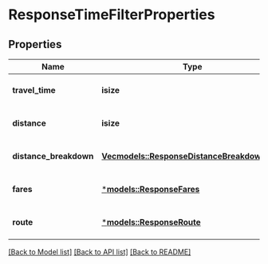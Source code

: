 # ResponseTimeFilterProperties

## Properties
Name | Type | Description | Notes
------------ | ------------- | ------------- | -------------
**travel_time** | **isize** |  | [optional] [default to None]
**distance** | **isize** |  | [optional] [default to None]
**distance_breakdown** | [**Vec<models::ResponseDistanceBreakdownItem>**](ResponseDistanceBreakdownItem.md) |  | [optional] [default to None]
**fares** | [***models::ResponseFares**](ResponseFares.md) |  | [optional] [default to None]
**route** | [***models::ResponseRoute**](ResponseRoute.md) |  | [optional] [default to None]

[[Back to Model list]](../README.md#documentation-for-models) [[Back to API list]](../README.md#documentation-for-api-endpoints) [[Back to README]](../README.md)


